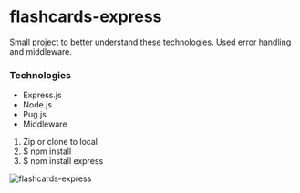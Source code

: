 # flashcards-express
Small project to better understand these technologies.  Used error handling and middleware.

### Technologies
  - Express.js
  - Node.js
  - Pug.js
  - Middleware
  
1. Zip or clone to local
2. $ npm install
3. $ npm install express

![flashcards-express](https://user-images.githubusercontent.com/52841881/200083087-51b2db86-7543-4578-8c04-9b9372e7fda8.png)
